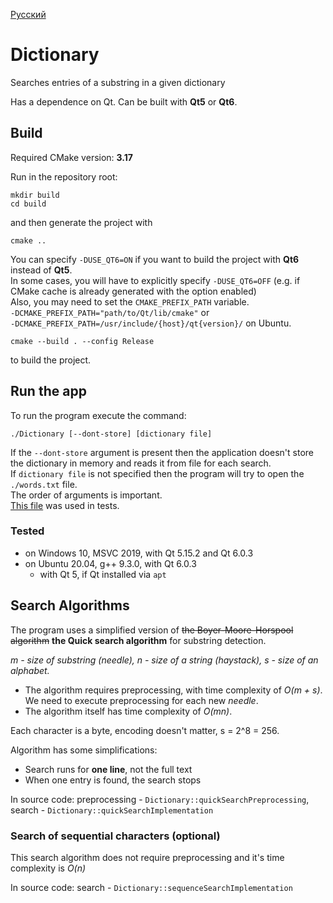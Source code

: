 [Русский](./README_ru.md)
# Dictionary

Searches entries of a substring in a given dictionary

Has a dependence on Qt. Can be built with **Qt5** or **Qt6**.

## Build
Required CMake version: **3.17**

Run in the repository root:
```shell
mkdir build
cd build
```
and then generate the project with
```shell
cmake ..
```
You can specify `-DUSE_QT6=ON` if you want to build the project with **Qt6** instead of **Qt5**.\
In some cases, you will have to explicitly specify `-DUSE_QT6=OFF`
(e.g. if CMake cache is already generated with the option enabled)\
Also, you may need to set the `CMAKE_PREFIX_PATH` variable.\
`-DCMAKE_PREFIX_PATH="path/to/Qt/lib/cmake"` or\
`-DCMAKE_PREFIX_PATH=/usr/include/{host}/qt{version}/` on Ubuntu.

```shell
cmake --build . --config Release
```
to build the project.


## Run the app
To run the program execute the command:
```shell
./Dictionary [--dont-store] [dictionary file]
```
If the `--dont-store` argument is present then the application doesn't store the dictionary in memory
and reads it from file for each search.\
If `dictionary file` is not specified then the program will try to open the `./words.txt` file.\
The order of arguments is important.\
[This file](https://raw.githubusercontent.com/dwyl/english-words/master/words.txt) was used in tests.

### Tested
* on Windows 10, MSVC 2019, with Qt 5.15.2 and Qt 6.0.3
* on Ubuntu 20.04, g++ 9.3.0, with Qt 6.0.3
  * with Qt 5, if Qt installed via `apt`

## Search Algorithms
The program uses a simplified version of ~~the Boyer-Moore-Horspool algorithm~~ **the Quick search algorithm**
  for substring detection.

*m - size of substring (needle), n - size of a string (haystack), s - size of an alphabet.*
 * The algorithm requires preprocessing, with time complexity of *O(m + s)*.
   We need to execute preprocessing for each new *needle*.
 * The algorithm itself has time complexity of *O(mn)*.

Each character is a byte, encoding doesn't matter, s = 2^8 = 256.

Algorithm has some simplifications:
 * Search runs for **one line**, not the full text
 * When one entry is found, the search stops

In source code: preprocessing - `Dictionary::quickSearchPreprocessing`, search - `Dictionary::quickSearchImplementation`

### Search of sequential characters (optional)
This search algorithm does not require preprocessing and it's time complexity is *O(n)*

In source code: search - `Dictionary::sequenceSearchImplementation`